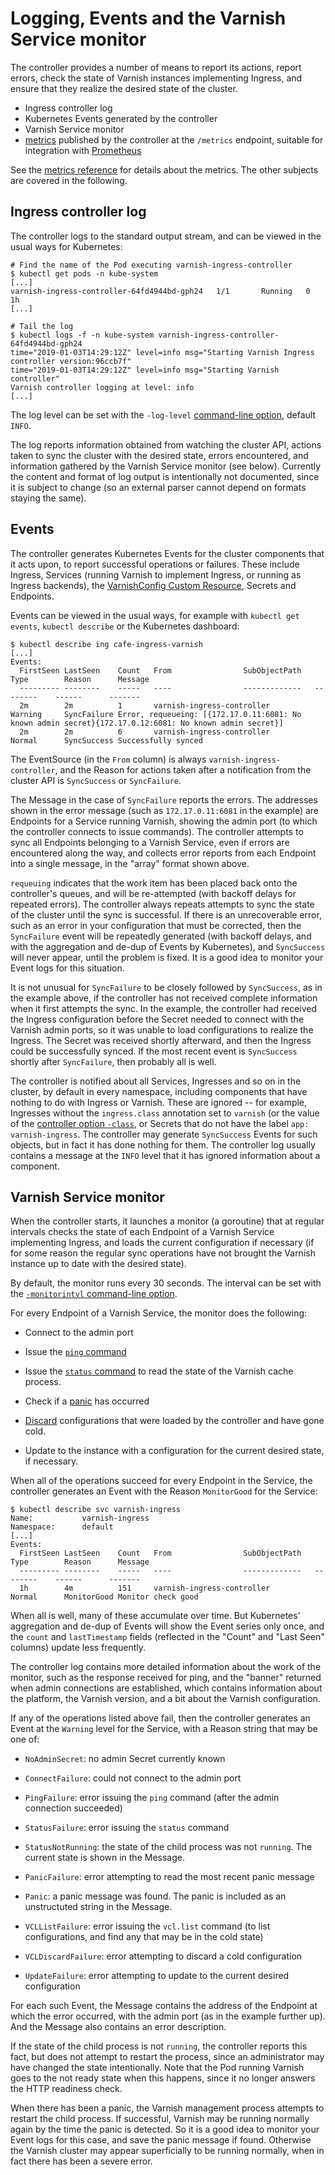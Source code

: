 # Logging, Events and the Varnish Service monitor

The controller provides a number of means to report its actions,
report errors, check the state of Varnish instances implementing
Ingress, and ensure that they realize the desired state of the
cluster.

* Ingress controller log
* Kubernetes Events generated by the controller
* Varnish Service monitor
* [metrics](ref-metrics.md) published by the controller at the
  ``/metrics`` endpoint, suitable for integration with
  [Prometheus](https://prometheus.io/docs/introduction/overview/)

See the [metrics reference](ref-metrics.md) for details about the
metrics.  The other subjects are covered in the following.

## Ingress controller log

The controller logs to the standard output stream, and can be viewed
in the usual ways for Kubernetes:

```
# Find the name of the Pod executing varnish-ingress-controller
$ kubectl get pods -n kube-system
[...]
varnish-ingress-controller-64fd4944bd-gph24   1/1       Running   0          1h
[...]

# Tail the log
$ kubectl logs -f -n kube-system varnish-ingress-controller-64fd4944bd-gph24
time="2019-01-03T14:29:12Z" level=info msg="Starting Varnish Ingress controller version:96ccb7f"
time="2019-01-03T14:29:12Z" level=info msg="Starting Varnish controller"
Varnish controller logging at level: info
[...]
```
The log level can be set with the ``-log-level``
[command-line option](/docs/ref-cli-options.md), default ``INFO``.

The log reports information obtained from watching the cluster API,
actions taken to sync the cluster with the desired state, errors
encountered, and information gathered by the Varnish Service monitor
(see below). Currently the content and format of log output is
intentionally not documented, since it is subject to change (so an
external parser cannot depend on formats staying the same).

## Events

The controller generates Kubernetes Events for the cluster components
that it acts upon, to report successful operations or failures. These
include Ingress, Services (running Varnish to implement Ingress, or
running as Ingress backends), the
[VarnishConfig Custom Resource](/docs/ref-varnish-cfg.md), Secrets and
Endpoints.

Events can be viewed in the usual ways, for example with
``kubectl get events``, ``kubectl describe`` or the Kubernetes dashboard:

```
$ kubectl describe ing cafe-ingress-varnish
[...]
Events:
  FirstSeen	LastSeen	Count	From				SubObjectPath	Type		Reason		Message
  ---------	--------	-----	----				-------------	--------	------		-------
  2m		2m			1		varnish-ingress-controller			Warning		SyncFailure	Error, requeueing: [{172.17.0.11:6081: No known admin secret}{172.17.0.12:6081: No known admin secret}]
  2m		2m			6		varnish-ingress-controller			Normal		SyncSuccess	Successfully synced
```

The EventSource (in the ``From`` column) is always
``varnish-ingress-controller``, and the Reason for actions taken after
a notification from the cluster API is ``SyncSuccess`` or
``SyncFailure``.

The Message in the case of ``SyncFailure`` reports the errors. The
addresses shown in the error message (such as ``172.17.0.11:6081`` in
the example) are Endpoints for a Service running Varnish, showing the
admin port (to which the controller connects to issue commands). The
controller attempts to sync all Endpoints belonging to a Varnish
Service, even if errors are encountered along the way, and collects
error reports from each Endpoint into a single message, in the "array"
format shown above.

``requeuing`` indicates that the work item has been placed back onto
the controller's queues, and will be re-attempted (with backoff delays
for repeated errors). The controller always repeats attempts to sync
the state of the cluster until the sync is successful. If there is an
unrecoverable error, such as an error in your configuration that must
be corrected, then the ``SyncFailure`` event will be repeatedly
generated (with backoff delays, and with the aggregation and de-dup of
Events by Kubernetes), and ``SyncSuccess`` will never appear, until
the problem is fixed. It is a good idea to monitor your Event logs for
this situation.

It is not unusual for ``SyncFailure`` to be closely followed by
``SyncSuccess``, as in the example above, if the controller has not
received complete information when it first attempts the sync. In the
example, the controller had received the Ingress configuration before
the Secret needed to connect with the Varnish admin ports, so it was
unable to load configurations to realize the Ingress. The Secret was
received shortly afterward, and then the Ingress could be successfully
synced. If the most recent event is ``SyncSuccess`` shortly after
``SyncFailure``, then probably all is well.

The controller is notified about all Services, Ingresses and so on in
the cluster, by default in every namespace, including components that
have nothing to do with Ingress or Varnish. These are ignored -- for
example, Ingresses without the ``ingress.class`` annotation set to
``varnish`` (or the value of the [controller option
``-class``](/docs/ref-cli-options.md), or Secrets that do not have the
label ``app: varnish-ingress``. The controller may generate
``SyncSuccess`` Events for such objects, but in fact it has done
nothing for them.  The controller log usually contains a message at
the ``INFO`` level that it has ignored information about a component.

## Varnish Service monitor

When the controller starts, it launches a monitor (a goroutine) that
at regular intervals checks the state of each Endpoint of a Varnish
Service implementing Ingress, and loads the current configuration if
necessary (if for some reason the regular sync operations have not
brought the Varnish instance up to date with the desired state).

By default, the monitor runs every 30 seconds. The interval can be
set with the
[``-monitorintvl`` command-line option](/docs/ref-cli-options.md).

For every Endpoint of a Varnish Service, the monitor does the
following:

* Connect to the admin port

* Issue the
  [``ping`` command](https://varnish-cache.org/docs/6.1/reference/varnish-cli.html#ping-timestamp)

* Issue the
  [``status`` command](https://varnish-cache.org/docs/6.1/reference/varnish-cli.html#status)
  to read the state of the Varnish cache process.

* Check if a
  [panic](https://varnish-cache.org/docs/6.1/reference/varnish-cli.html#panic-show)
  has occurred

* [Discard](https://varnish-cache.org/docs/6.1/reference/varnish-cli.html#vcl-discard-configname-label)
  configurations that were loaded by the controller and have gone cold.

* Update to the instance with a configuration for the current desired state,
  if necessary.

When all of the operations succeed for every Endpoint in the Service,
the controller generates an Event with the Reason ``MonitorGood`` for
the Service:

```
$ kubectl describe svc varnish-ingress
Name:			varnish-ingress
Namespace:		default
[...]
Events:
  FirstSeen	LastSeen	Count	From				SubObjectPath	Type		Reason		Message
  ---------	--------	-----	----				-------------	--------	------		-------
  1h		4m			151		varnish-ingress-controller			Normal		MonitorGood	Monitor check good
```

When all is well, many of these accumulate over time. But Kubernetes'
aggregation and de-dup of Events will show the Event series only once,
and the ``count`` and ``lastTimestamp`` fields (reflected in the
"Count" and "Last Seen" columns) update less frequently.

The controller log contains more detailed information about the work
of the monitor, such as the response received for ping, and the
"banner" returned when admin connections are established, which
contains information about the platform, the Varnish version, and a
bit about the Varnish configuration.

If any of the operations listed above fail, then the controller
generates an Event at the ``Warning`` level for the Service, with a
Reason string that may be one of:

* ``NoAdminSecret``: no admin Secret currently known

* ``ConnectFailure``: could not connect to the admin port

* ``PingFailure``: error issuing the ``ping`` command (after the admin
  connection succeeded)

* ``StatusFailure``: error issuing the ``status`` command

* ``StatusNotRunning``: the state of the child process was not
  ``running``. The current state is shown in the Message.

* ``PanicFailure``: error attempting to read the most recent panic
  message

* ``Panic``: a panic message was found. The panic is included as an
  unstructuted string in the Message.

* ``VCLListFailure``: error issuing the ``vcl.list`` command (to list
  configurations, and find any that may be in the cold state)

* ``VCLDiscardFailure``: error attempting to discard a cold
  configuration

* ``UpdateFailure``: error attempting to update to the current desired
  configuration

For each such Event, the Message contains the address of the Endpoint
at which the error occurred, with the admin port (as in the example
further up). And the Message also contains an error description.

If the state of the child process is not ``running``, the controller
reports this fact, but does not attempt to restart the process, since
an administrator may have changed the state intentionally. Note that
the Pod running Varnish goes to the not ready state when this happens,
since it no longer answers the HTTP readiness check.

When there has been a panic, the Varnish management process attempts
to restart the child process. If successful, Varnish may be running
normally again by the time the panic is detected. So it is a good idea
to monitor your Event logs for this case, and save the panic message
if found. Otherwise the Varnish cluster may appear superficially to be
running normally, when in fact there has been a severe error.
